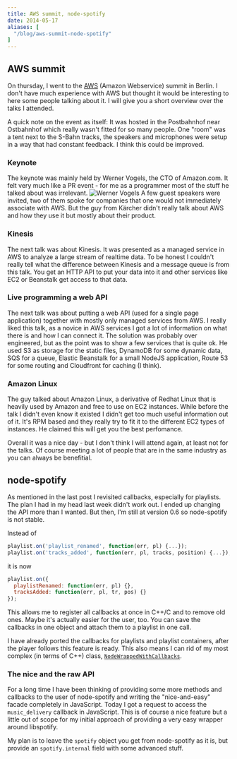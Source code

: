 ```yaml
---
title: AWS summit, node-spotify
date: 2014-05-17
aliases: [
  "/blog/aws-summit-node-spotify"
]
---
```


## AWS summit
On thursday, I went to the [AWS](https://aws.amazon.com/) (Amazon Webservice) summit in Berlin. I don't have much experience with AWS but thought it would be interesting to here some people talking about it. I will give you a short overview over the talks I attended.

A quick note on the event as itself: It was hosted in the Postbahnhof near Ostbahnhof which really wasn't fitted for so many people. One \"room\" was a tent next to the S-Bahn tracks, the speakers and microphones were setup in a way that had constant feedback. I think this could be improved.

### Keynote
The keynote was mainly held by Werner Vogels, the CTO of Amazon.com. It felt very much like a PR event - for me as a programmer most of the stuff he talked about was irrelevant.
![Werner Vogels](aws_vogels.jpg)
A few guest speakers were invited, two of them spoke for companies that one would not immediately associate with AWS. But the guy from Kärcher didn't really talk about AWS and how they use it but mostly about their product.

### Kinesis
The next talk was about Kinesis. It was presented as a managed service in AWS to analyze a large stream of realtime data. To be honest I couldn't really tell what the difference between Kinesis and a message queue is from this talk.
You get an HTTP API to put your data into it and other services like EC2 or Beanstalk get access to that data.

### Live programming a web API
The next talk was about putting a web API (used for a single page application) together with mostly only managed services from AWS.
I really liked this talk, as a novice in AWS services I got a lot of information on what there is and how I can connect it. The solution was probably over engineered, but as the point was to show a few services that is quite ok. He used S3 as storage for the static files, DynamoDB for some dynamic data, SQS for a queue, Elastic Beanstalk for a small NodeJS application, Route 53 for some routing and Cloudfront for caching (I think).

### Amazon Linux
The guy talked about Amazon Linux, a derivative of Redhat Linux that is heavily used by Amazon and free to use on EC2 instances.
While before the talk I didn't even know it existed I didn't get too much useful information out of it. It's RPM based and they really try to fit it to the different EC2 types of instances. He claimed this will get you the best perfomance.

 Overall it was a nice day - but I don't think I will attend again, at least not for the talks. Of course meeting a lot of people that are in the same industry as you can always be benefitial.

## node-spotify
As mentioned in the last post I revisited callbacks, especially for playlists. The plan I had in my head last week didn't work out. I ended up changing the API more than I wanted. But then, I'm still at version 0.6 so node-spotify is not stable.

Instead of

```javascript
playlist.on('playlist_renamed', function(err, pl) {...});
playlist.on('tracks_added', function(err, pl, tracks, position) {...});
```

it is now

```javascript
playlist.on({
  playlistRenamed: function(err, pl) {},
  tracksAdded: function(err, pl, tr, pos) {}
});
```

This allows me to register all callbacks at once in C++/C and to remove old ones. Maybe it's actually easier for the user, too. You can save the callbacks in one object and attach them to a playlist in one call.
        
I have already ported the callbacks for playlists and playlist containers, after the player follows this feature is ready. This also means I can rid of my most complex (in terms of C++) class, [`NodeWrappedWithCallbacks`](https://github.com/FrontierPsychiatrist/node-spotify/blob/740e41132896bd51c1d8b4476c5f11f78fcbc717/src/objects/node/NodeWrappedWithCallbacks.h).
          
### The nice and the raw API
For a long time I have been thinking of providing some more methods and callbacks to the user of node-spotify and writing the \"nice-and-easy\" facade completely in JavaScript. Today I got a request to access the `music_delivery` callback in JavaScript. This is of course a nice feature but a little out of scope for my initial approach of providing a very easy wrapper around libspotify.

My plan is to leave the `spotify` object you get from node-spotify as it is, but provide an `spotify.internal` field with some advanced stuff.
